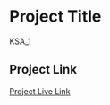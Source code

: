 # Project Title
KSA_1

## Project Link
[Project Live Link](https://alnoman997.github.io/KSA_1/index.html)
